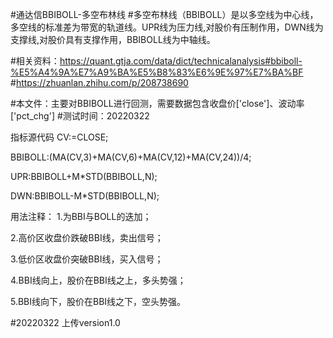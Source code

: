 #通达信BBIBOLL-多空布林线
#多空布林线（BBIBOLL）是以多空线为中心线，多空线的标准差为带宽的轨道线。UPR线为压力线,对股价有压制作用，DWN线为支撑线,对股价具有支撑作用，BBIBOLL线为中轴线。

#相关资料：https://quant.gtja.com/data/dict/technicalanalysis#bbiboll-%E5%A4%9A%E7%A9%BA%E5%B8%83%E6%9E%97%E7%BA%BF
#https://zhuanlan.zhihu.com/p/208738690

#本文件：主要对BBIBOLL进行回测，需要数据包含收盘价['close']、波动率['pct_chg']
#测试时间：20220322


指标源代码
CV:=CLOSE;

BBIBOLL:(MA(CV,3)+MA(CV,6)+MA(CV,12)+MA(CV,24))/4;

UPR:BBIBOLL+M*STD(BBIBOLL,N);

DWN:BBIBOLL-M*STD(BBIBOLL,N);


用法注释：
1.为BBI与BOLL的迭加；

2.高价区收盘价跌破BBI线，卖出信号；

3.低价区收盘价突破BBI线，买入信号；

4.BBI线向上，股价在BBI线之上，多头势强；

5.BBI线向下，股价在BBI线之下，空头势强。



#20220322
上传version1.0